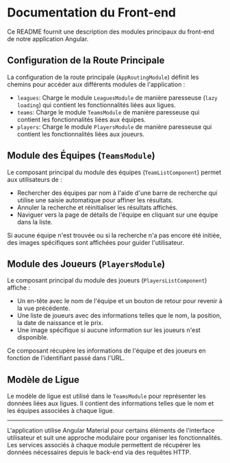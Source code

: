 # Documentation du Front-end

Ce README fournit une description des modules principaux du front-end de notre application Angular.

## Configuration de la Route Principale

La configuration de la route principale (`AppRoutingModule`) définit les chemins pour accéder aux différents modules de l'application :

- `leagues`: Charge le module `LeaguesModule` de manière paresseuse (`lazy loading`) qui contient les fonctionnalités liées aux ligues.
- `teams`: Charge le module `TeamsModule` de manière paresseuse qui contient les fonctionnalités liées aux équipes.
- `players`: Charge le module `PlayersModule` de manière paresseuse qui contient les fonctionnalités liées aux joueurs.

## Module des Équipes (`TeamsModule`)

Le composant principal du module des équipes (`TeamListComponent`) permet aux utilisateurs de :

- Rechercher des équipes par nom à l'aide d'une barre de recherche qui utilise une saisie automatique pour affiner les résultats.
- Annuler la recherche et réinitialiser les résultats affichés.
- Naviguer vers la page de détails de l'équipe en cliquant sur une équipe dans la liste.

Si aucune équipe n'est trouvée ou si la recherche n'a pas encore été initiée, des images spécifiques sont affichées pour guider l'utilisateur.

## Module des Joueurs (`PlayersModule`)

Le composant principal du module des joueurs (`PlayersListComponent`) affiche :

- Un en-tête avec le nom de l'équipe et un bouton de retour pour revenir à la vue précédente.
- Une liste de joueurs avec des informations telles que le nom, la position, la date de naissance et le prix.
- Une image spécifique si aucune information sur les joueurs n'est disponible.

Ce composant récupère les informations de l'équipe et des joueurs en fonction de l'identifiant passé dans l'URL.

## Modèle de Ligue

Le modèle de ligue est utilisé dans le `TeamsModule` pour représenter les données liées aux ligues. Il contient des informations telles que le nom et les équipes associées à chaque ligue.

---

L'application utilise Angular Material pour certains éléments de l'interface utilisateur et suit une approche modulaire pour organiser les fonctionnalités. Les services associés à chaque module permettent de récupérer les données nécessaires depuis le back-end via des requêtes HTTP.

